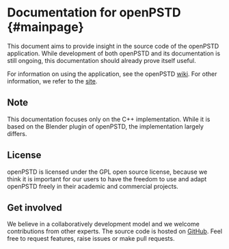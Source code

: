 Documentation for openPSTD {#mainpage}
============

This document aims to provide insight in the source code of the openPSTD application.
While development of both openPSTD and its documentation is still ongoing, this documentation should already prove itself useful.

For information on using the application, see the openPSTD [wiki]. For other information, we refer to the [site].

## Note ##
This documentation focuses only on the C++ implementation. While it is based on the Blender plugin of openPSTD, the implementation largely differs.

## License ##
openPSTD is licensed under the GPL open source license, because we think it is important for our users to have the freedom to use and adapt openPSTD freely in their academic and commercial projects.

## Get involved ## 
We believe in a collaboratively development model and we welcome contributions from other experts.
The source code is hosted on [GitHub]. Feel free to request features, raise issues or make pull requests.

[wiki]: http://www.openpstd.org/wiki/index.php/OpenPSTD
[site]: http://openpstd.org/
[GitHub]: https://github.com/openPSTD/openPSTD
